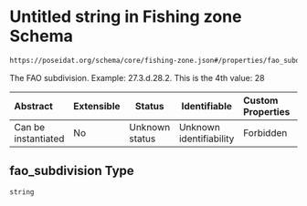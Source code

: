 # Untitled string in Fishing zone Schema

```txt
https://poseidat.org/schema/core/fishing-zone.json#/properties/fao_subdivision
```

The FAO subdivision. Example: 27.3.d.28.2. This is the 4th value: 28


| Abstract            | Extensible | Status         | Identifiable            | Custom Properties | Additional Properties | Access Restrictions | Defined In                                                                   |
| :------------------ | ---------- | -------------- | ----------------------- | :---------------- | --------------------- | ------------------- | ---------------------------------------------------------------------------- |
| Can be instantiated | No         | Unknown status | Unknown identifiability | Forbidden         | Allowed               | none                | [fishing-zone.json\*](schemas/core/fishing-zone.json "open original schema") |

## fao_subdivision Type

`string`
